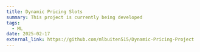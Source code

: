 ```yaml
---
title: Dynamic Pricing Slots
summary: This project is currently being developed
tags:
  - ML
date: 2025-02-17
external_link: https://github.com/mlbuiten515/Dynamic-Pricing-Project
---
```

